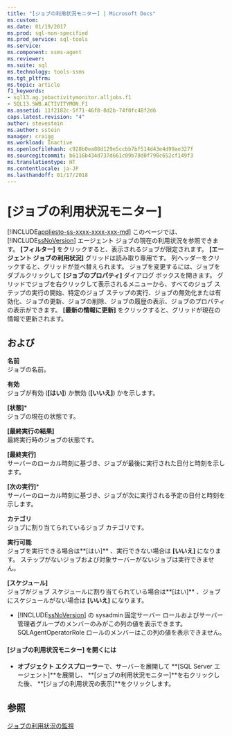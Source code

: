 ```yaml
---
title: "[ジョブの利用状況モニター] | Microsoft Docs"
ms.custom: 
ms.date: 01/19/2017
ms.prod: sql-non-specified
ms.prod_service: sql-tools
ms.service: 
ms.component: ssms-agent
ms.reviewer: 
ms.suite: sql
ms.technology: tools-ssms
ms.tgt_pltfrm: 
ms.topic: article
f1_keywords:
- sql13.ag.jobactivitymonitor.alljobs.f1
- SQL13.SWB.ACTIVITYMON.F1
ms.assetid: 11f2182c-5f71-46f8-8d2b-74f0fc48f2d6
caps.latest.revision: "4"
author: stevestein
ms.author: sstein
manager: craigg
ms.workload: Inactive
ms.openlocfilehash: c928b0ea88d129e5ccbb7bf514d43e4d99ae327f
ms.sourcegitcommit: b6116b434d737d661c09b78d0f798c652cf149f3
ms.translationtype: HT
ms.contentlocale: ja-JP
ms.lasthandoff: 01/17/2018
---
```

# <a name="job-activity-monitor"></a>[ジョブの利用状況モニター]
[!INCLUDE[appliesto-ss-xxxx-xxxx-xxx-md](../../includes/appliesto-ss-xxxx-xxxx-xxx-md.md)] このページでは、[!INCLUDE[ssNoVersion](../../includes/ssnoversion_md.md)] エージェント ジョブの現在の利用状況を参照できます。 **[フィルター]** をクリックすると、表示されるジョブが限定されます。 **[エージェント ジョブの利用状況]** グリッドは読み取り専用です。 列ヘッダーをクリックすると、グリッドが並べ替えられます。 ジョブを変更するには、ジョブをダブルクリックして **[ジョブのプロパティ]** ダイアログ ボックスを開きます。 グリッドでジョブを右クリックして表示されるメニューから、すべてのジョブ ステップの実行の開始、特定のジョブ ステップの実行、ジョブの無効化または有効化、ジョブの更新、ジョブの削除、ジョブの履歴の表示、ジョブのプロパティの表示ができます。 **[最新の情報に更新]** をクリックすると、グリッドが現在の情報で更新されます。  
  
## <a name="options"></a>および  
**名前**  
ジョブの名前。  
  
**有効**  
ジョブが有効 (**[はい]**) か無効 (**[いいえ]**) かを示します。  
  
**[状態]***  
ジョブの現在の状態です。  
  
**[最終実行の結果]**  
最終実行時のジョブの状態です。  
  
**[最終実行]**  
サーバーのローカル時刻に基づき、ジョブが最後に実行された日付と時刻を示します。  
  
**[次の実行]***  
サーバーのローカル時刻に基づき、ジョブが次に実行される予定の日付と時刻を示します。  
  
**カテゴリ**  
ジョブに割り当てられているジョブ カテゴリです。  
  
**実行可能**  
ジョブを実行できる場合は**[はい]** 、実行できない場合は **[いいえ]** になります。 ステップがないジョブおよび対象サーバーがないジョブは実行できません。  
  
**[スケジュール]**  
ジョブがジョブ スケジュールに割り当てられている場合は**[はい]** 、ジョブにスケジュールがない場合は **[いいえ]** になります。  
  
* [!INCLUDE[ssNoVersion](../../includes/ssnoversion_md.md)] の sysadmin 固定サーバー ロールおよびサーバー管理者グループのメンバーのみがこの列の値を表示できます。 SQLAgentOperatorRole ロールのメンバーはこの列の値を表示できません。  
  
#### <a name="to-open-the-job-activity-monitor"></a>[ジョブの利用状況モニター] を開くには  
  
-   **オブジェクト エクスプローラー**で、サーバーを展開して **[SQL Server エージェント]**を展開し、 **[ジョブの利用状況モニター]**を右クリックした後、 **[ジョブの利用状況の表示]**をクリックします。  
  
## <a name="see-also"></a>参照  
[ジョブの利用状況の監視](../../ssms/agent/monitor-job-activity.md)  
  
